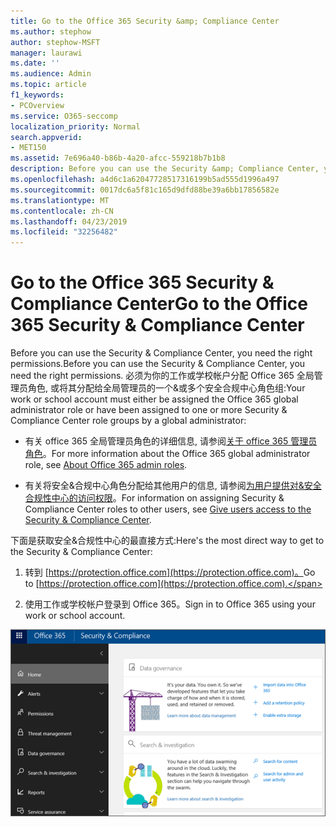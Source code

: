 ```yaml
---
title: Go to the Office 365 Security &amp; Compliance Center
ms.author: stephow
author: stephow-MSFT
manager: laurawi
ms.date: ''
ms.audience: Admin
ms.topic: article
f1_keywords:
- PCOverview
ms.service: O365-seccomp
localization_priority: Normal
search.appverid:
- MET150
ms.assetid: 7e696a40-b86b-4a20-afcc-559218b7b1b8
description: Before you can use the Security &amp; Compliance Center, you need the right permissions. 必须为你的工作或学校帐户分配 Office 365 全局管理员角色, 或将其分配给全局管理员的一个&amp;或多个安全合规中心角色组。
ms.openlocfilehash: a4d6c1a62047728517316199b5ad555d1996a497
ms.sourcegitcommit: 0017dc6a5f81c165d9dfd88be39a6bb17856582e
ms.translationtype: MT
ms.contentlocale: zh-CN
ms.lasthandoff: 04/23/2019
ms.locfileid: "32256482"
---
```

# <a name="go-to-the-office-365-security-amp-compliance-center"></a><span data-ttu-id="83654-104">Go to the Office 365 Security &amp; Compliance Center</span><span class="sxs-lookup"><span data-stu-id="83654-104">Go to the Office 365 Security &amp; Compliance Center</span></span>

<span data-ttu-id="83654-105">Before you can use the Security &amp; Compliance Center, you need the right permissions.</span><span class="sxs-lookup"><span data-stu-id="83654-105">Before you can use the Security &amp; Compliance Center, you need the right permissions.</span></span> <span data-ttu-id="83654-106">必须为你的工作或学校帐户分配 Office 365 全局管理员角色, 或将其分配给全局管理员的一个&amp;或多个安全合规中心角色组:</span><span class="sxs-lookup"><span data-stu-id="83654-106">Your work or school account must either be assigned the Office 365 global administrator role or have been assigned to one or more Security &amp; Compliance Center role groups by a global administrator:</span></span>
  
- <span data-ttu-id="83654-107">有关 office 365 全局管理员角色的详细信息, 请参阅[关于 office 365 管理员角色](https://support.office.com/article/da585eea-f576-4f55-a1e0-87090b6aaa9d)。</span><span class="sxs-lookup"><span data-stu-id="83654-107">For more information about the Office 365 global administrator role, see [About Office 365 admin roles](https://support.office.com/article/da585eea-f576-4f55-a1e0-87090b6aaa9d).</span></span> 
    
- <span data-ttu-id="83654-108">有关将安全&amp;合规中心角色分配给其他用户的信息, 请参阅[为用户提供对&amp;安全合规性中心的访问权限](grant-access-to-the-security-and-compliance-center.md)。</span><span class="sxs-lookup"><span data-stu-id="83654-108">For information on assigning Security &amp; Compliance Center roles to other users, see [Give users access to the Security &amp; Compliance Center](grant-access-to-the-security-and-compliance-center.md).</span></span>
    
<span data-ttu-id="83654-109">下面是获取安全&amp;合规性中心的最直接方式:</span><span class="sxs-lookup"><span data-stu-id="83654-109">Here's the most direct way to get to the Security &amp; Compliance Center:</span></span>
  
1. <span data-ttu-id="83654-110">转到 [https://protection.office.com](https://protection.office.com)。</span><span class="sxs-lookup"><span data-stu-id="83654-110">Go to [https://protection.office.com](https://protection.office.com).</span></span>
    
2. <span data-ttu-id="83654-111">使用工作或学校帐户登录到 Office 365。</span><span class="sxs-lookup"><span data-stu-id="83654-111">Sign in to Office 365 using your work or school account.</span></span>
    
![Office 365 安全&amp;合规中心主页](media/f1d35324-ac44-4f59-96a7-b11767b43201.png)
  

